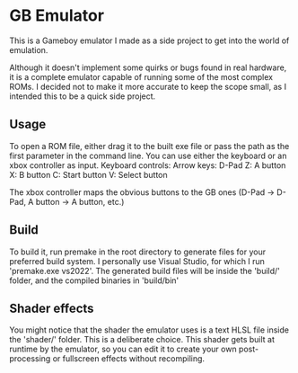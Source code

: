 # GB Emulator

This is a Gameboy emulator I made as a side project to get into the world of emulation.

Although it doesn't implement some quirks or bugs found in real hardware, it is a complete emulator capable of running some of the most
complex ROMs. I decided not to make it more accurate to keep the scope small, as I intended this to be a quick side project.

## Usage

To open a ROM file, either drag it to the built exe file or pass the path as the first parameter in the command line.
You can use either the keyboard or an xbox controller as input.
Keyboard controls:
Arrow keys: D-Pad
Z: A button
X: B button
C: Start button
V: Select button

The xbox controller maps the obvious buttons to the GB ones (D-Pad -> D-Pad, A button -> A button, etc.)

## Build

To build it, run premake in the root directory to generate files for your preferred build system.
I personally use Visual Studio, for which I run 'premake.exe vs2022'.
The generated build files will be inside the 'build/' folder, and the compiled binaries in 'build/bin'

## Shader effects

You might notice that the shader the emulator uses is a text HLSL file inside the 'shader/' folder. This is a deliberate choice.
This shader gets built at runtime by the emulator, so you can edit it to create your own post-processing or fullscreen effects without recompiling.